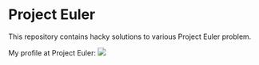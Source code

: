 Project Euler
=============

This repository contains hacky solutions to various Project Euler problem.

My profile at Project Euler:
[![](http://projecteuler.net/profile/frrad.png)](http://projecteuler.net/progress=frrad)
